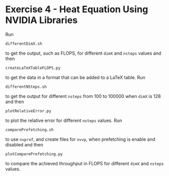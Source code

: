 # Exercise 4 - Heat Equation Using NVIDIA Libraries

Run

```
differentDimX.sh
```

to get the output, such as FLOPS, for different `dimX` and `nsteps` values and then

```
createLaTeXTableFLOPS.py
```

to get the data in a format that can be added to a LaTeX table. Run

```
differentNSteps.sh
```

to get the output for different `nsteps` from 100 to 100000 when `dimX` is 128 and then

```
plotRelativeError.py
```

to plot the relative error for different `nsteps` values. Run

```
comparePrefetching.sh
```

to use `nvprof`, and create files for `nvvp`, when prefetching is enable and disabled and then

```
plotComparePrefetching.py
```

to compare the achieved throughput in FLOPS for different `dimX` and `nsteps` values.
